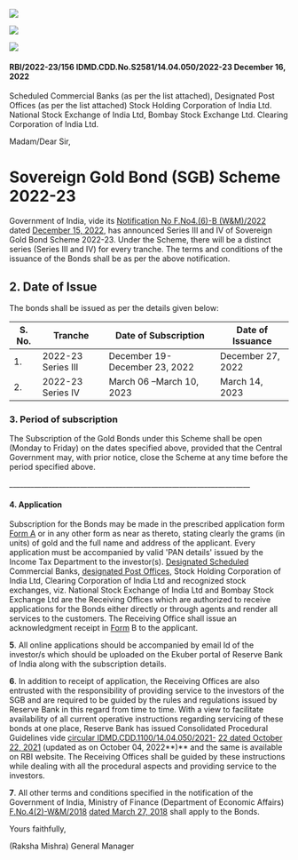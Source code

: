 ![](_page_0_Picture_0.jpeg)

![](_page_0_Picture_1.jpeg)

![](_page_0_Picture_2.jpeg)

#### RBI/2022-23/156 IDMD.CDD.No.S2581/14.04.050/2022-23 December 16, 2022

Scheduled Commercial Banks (as per the list attached), Designated Post Offices (as per the list attached) Stock Holding Corporation of India Ltd. National Stock Exchange of India Ltd, Bombay Stock Exchange Ltd. Clearing Corporation of India Ltd.

Madam/Dear Sir,

# **Sovereign Gold Bond (SGB) Scheme 2022-23**

Government of India, vide its [Notification No F.No4.\(6\)-B \(W&M\)/2022](https://rbidocs.rbi.org.in/rdocs/content/pdfs/FNo46BWM2022_15122022.pdf) dated [December 15, 2022,](https://rbidocs.rbi.org.in/rdocs/content/pdfs/FNo46BWM2022_15122022.pdf) has announced Series III and IV of Sovereign Gold Bond Scheme 2022-23. Under the Scheme, there will be a distinct series (Series III and IV) for every tranche. The terms and conditions of the issuance of the Bonds shall be as per the above notification.

## **2. Date of Issue**

The bonds shall be issued as per the details given below:

| S. No. | Tranche            | Date of Subscription           | Date of Issuance  |
|--------|--------------------|--------------------------------|-------------------|
| 1.     | 2022-23 Series III | December 19- December 23, 2022 | December 27, 2022 |
| 2.     | 2022-23 Series IV  | March 06 –March 10, 2023       | March 14, 2023    |

### **3. Period of subscription**

The Subscription of the Gold Bonds under this Scheme shall be open (Monday to Friday) on the dates specified above, provided that the Central Government may, with prior notice, close the Scheme at any time before the period specified above.

\_\_\_\_\_\_\_\_\_\_\_\_\_\_\_\_\_\_\_\_\_\_\_\_\_\_\_\_\_\_\_\_\_\_\_\_\_\_\_\_\_\_\_\_\_\_\_\_\_\_\_\_\_\_\_\_\_\_\_\_\_\_\_\_\_\_\_\_

#### **4. Application**

Subscription for the Bonds may be made in the prescribed application form [Form A](https://rbidocs.rbi.org.in/rdocs/content/pdfs/16122022_FormA.pdf) or in any other form as near as thereto, stating clearly the grams (in units) of gold and the full name and address of the applicant. Every application must be accompanied by valid 'PAN details' issued by the Income Tax Department to the investor(s). [Designated Scheduled](https://rbidocs.rbi.org.in/rdocs/content/pdfs/DesignatedScheduledBanks16122022.pdf) Commercial Banks, [designated Post Offices,](https://rbidocs.rbi.org.in/rdocs/content/docs/DesignatedPostOffices16122022.xlsx) Stock Holding Corporation of India Ltd, Clearing Corporation of India Ltd and recognized stock exchanges, viz. National Stock Exchange of India Ltd and Bombay Stock Exchange Ltd are the Receiving Offices which are authorized to receive applications for the Bonds either directly or through agents and render all services to the customers. The Receiving Office shall issue an acknowledgment receipt in [Form](https://rbidocs.rbi.org.in/rdocs/content/pdfs/16122022_FormB.pdf) B to the applicant.

**5**. All online applications should be accompanied by email Id of the investor/s which should be uploaded on the Ekuber portal of Reserve Bank of India along with the subscription details.

**6**. In addition to receipt of application, the Receiving Offices are also entrusted with the responsibility of providing service to the investors of the SGB and are required to be guided by the rules and regulations issued by Reserve Bank in this regard from time to time. With a view to facilitate availability of all current operative instructions regarding servicing of these bonds at one place, Reserve Bank has issued Consolidated Procedural Guidelines vide [circular IDMD.CDD.1100/14.04.050/2021-](https://www.rbi.org.in/Scripts/NotificationUser.aspx?Id=12181&Mode=0) [22 dated October 22, 2021](https://www.rbi.org.in/Scripts/NotificationUser.aspx?Id=12181&Mode=0) (updated as on October 04, 2022**)** and the same is available on RBI website. The Receiving Offices shall be guided by these instructions while dealing with all the procedural aspects and providing service to the investors.

**7**. All other terms and conditions specified in the notification of the Government of India, Ministry of Finance (Department of Economic Affairs) [F.No.4\(2\)-W&M/2018](https://rbidocs.rbi.org.in/rdocs/content/pdfs/COINT17042020_1.pdf)  [dated March 27, 2018](https://rbidocs.rbi.org.in/rdocs/content/pdfs/COINT17042020_1.pdf) shall apply to the Bonds.

Yours faithfully,

(Raksha Mishra) General Manager